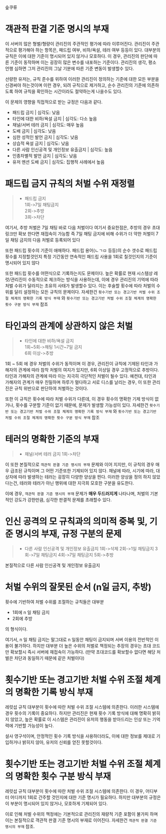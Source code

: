 슾쿠류
# 객관적 판결 기준 명시의 부재
이 서버의 많은 형벌/형량이 관리진의 주관적인 평가에 따라 이루어진다. 관리진이 주관적으로 평가해야 하는 항목은, 패드립 여부, 비하/욕설, 테러 여부 등등이 있다. 대부분의 규칙은 이에 대한 기준이 명시되어 있지 않거나 모호하다. 이 경우, 관리진의 판단에 따른 기준이 동작하며 이는 굉장히 많은 변수를 내포하는 기준이다. 관리진의 생각, 평소 언행 심하면 그저 관리진의 그날 기분에 따른 기준 변동이 발생할수 있다.

선량한 유저는, 규칙 준수를 위하여 이러한 관리진이 정의하는 기준에 대한 모든 부분을 신경써야 하는것이며 이런 경우, 되려 규칙으로 제거하고, 순수 관리진의 기준에 의존하도록 하여 규칙을 확인하는 시간이라도 절약하는게 나을수도 있다.

이 문제의 영향을 직접적으로 받는 규정은 다음과 같다.

* 패드립 금지 | 심각도: 낮음
* 타인에 대한 비하/욕설 금지 | 심각도: 다소 높음
* 채널/서버 테러 금지 | 심각도: 매우 높음
* 도배 금지 | 심각도: 낮음
* 심한 성적인 발언 금지 | 심각도: 낮음
* 상습적 욕설 금지 | 심각도: 낮음
* 다른 사람 인신공격 및 개인정보 유출금지 | 심각도: 높음
* 인종차별적 발언 금지 | 심각도: 낮음
* 유저 멘션 도배 금지 | 심각도: 집행적 사례에서 높음

# 패드립 금지 규칙의 처벌 수위 재정렬

> * 패드립 금지   
> 1회->7일 채팅금지   
> 2회->추방   
> 3회->차단

여기서, 추방 처벌은 7일 채팅 바로 다음 처벌이다 여기서 중요한점은, 추방의 경우 초대 링크만 확보 한다면 재접속이 가능함 즉 7일 채팅 금지에 비해 수위가 더 약한 처벌이 7일 채팅 금지의 다음 처벌로 등록되어 있다

또한 패드립 횟수의 기준이 애매하다. 패드립 용어(ㄴㄱㅁ 등등)의 순수 갯수로 패드립 횟수를 지정할것인지 특정 기간동안 연속적인 패드립 사용을 1회로 칠것인지의 기준이 명시되어 있지 않다

또한 패드립 횟수를 어떤식으로 기록하는지도 문제이다. 높은 확률로 현재 시스템상 레럿/관리진이 수동적으로 체크하는 방식을 사용하는데, 이에 경우 관리진의 기억에 따라 처벌 수위가 달라지는 초유의 사태가 발생할수 있다. 이는 후술할 횟수에 따라 처벌의 수위를 달리 설정하는 모든 규칙의 문제이다. 자세한건 `횟수기반 또는 경고기반 처벌 수위 조절 체계의 명확한 기록 방식 부재` 와 `횟수기반 또는 경고기반 처벌 수위 조절 체계의 명확한 횟수 구분 방식 부재` 참조


# 타인과의 관계에 상관하지 않은 처벌
> * 타인에 대한 비하/욕설 금지   
> 1회~5회->채팅 1시간~7일 금지   
> 6회 이상->추방

1회 ~ 5회 에 경우 처벌의 수위가 동적이며 이 경우, 관리진이 규칙에 기제된 타인과 가해자의 관계에 따라 참착 처벌의 여지가 있지만, 6회 이상일 경우 고정적으로 추방이다. 타인과 가해자의 관계에 따라 이는 지극히 극단적인 처벌이 될수 있다. 예컨대, 타인과 가해자의 관계가 매우 친밀하며 하루가 멀다하고 서로 디스를 날리는 경우, 이 또한 관리진은 규칙 위반으로 판단하여 처벌하는 것이다.

또한 이 규칙은 횟수에 따라 처벌 수위가 다른데, 이 경우 횟수의 명확한 기제 방식이 없거나, 횟수를 구분할 기준이 없기 때문에, 문제가 발생할 가능성이 있다. 자세한건 `횟수기반 또는 경고기반 처벌 수위 조절 체계의 명확한 기록 방식 부재` 와 `횟수기반 또는 경고기반 처벌 수위 조절 체계의 명확한 횟수 구분 방식 부재` 참조

# 테러의 명확한 기준의 부재
> * 채널/서버 테러 금지
> 1회->차단

이 또한 본질적으로 `객관적 판결 기준 명시의 부재` 문제와 이어 지지만, 이 규칙의 경우 매우 급조된 규칙이며 그 어떤 기준또한 기제되어 있지 않다. 채널에 따라, 시기에 따라, 대상자에 따라 발생하는 테러는 굉장히 다양한 양상을 띈다. 이러한 양상을 정의 하지 않았다는건, 테러와 테러가 아닌 행위에 대한 지극희 모호한 구분을 유도한다.

이에 경우, `객관적 판결 기준 명시의 부재` 문제가 **매우 두드러지게** 나타나며, 처벌의 기본적인 강도가 강한만큼, 심각한 판결적 문제를 초래할수 있다.

# 인신 공격의 모 규칙과의 의미적 중복 및, 기준 명시의 부재, 규정 구분의 문제
> * 다른 사람 인신공격 및 개인정보 유출금지
> 1회->삭제
> 2회->1일 채팅금지
> 3회->7일 채팅금지
> 4회->7일 채팅금지
> 5회->추방

본질적으로 다른 사람 인신공격 및 개인정보 유출금지


# 처벌 수위의 잘못된 순서 (n일 금지, 추방)
횟수에 기반하여 처벌 수위를 조절하는 규칙들은 대부분
* 1회에 n 일 채팅 금지
* 2회에 추방   

의 형식이다.

여기서, n 일 채팅 금지는 말그대로 n 일동안 채팅이 금지되며 서버 이용의 전반적인 이용이 불가하다. 하지만 대부분 더 높은 수위의 처벌로 책정되는 추장의 경우는 초대 코드만 확보할시 즉시 서버에 재접속이 가능하다. (만약 초대코드를 확보할수 없다면 해당 처벌은 차단과 동일하기 때문에 같은 처벌이다)

# 횟수기반 또는 경고기반 처벌 수위 조절 체계의 명확한 기록 방식 부재
레럿섭 규칙 대부분이 횟수에 따란 처벌 수위 조절 시스템에 의존한다. 이러한 시스템에 경우 횟수의 기록이 중요하다. 하지만 관리진은 현재 횟수 기록 방식에 대해 명확히 밝히지 않았고, 높은 확률로 이 시스템은 관리진이 유저의 행동을 받아드리는 인상 또는 기억력에 기반할 가능성이 높다. 

설사 영구석이며, 안정적인 횟수 기록 방식을 사용하더라도, 이에 대한 정보를 제대로 기입하거나 밝히지 않아, 유저의 신뢰를 얻진 못할것이다.

# 횟수기반 또는 경고기반 처벌 수위 조절 체계의 명확한 횟수 구분 방식 부재
레럿섭 규칙 대부분이 횟수에 따란 처벌 수위 조절 시스템에 의존한다. 이 경우, 어디부터 어디까지 1회로 간주할 것인지에 대한 기준 명시가 필요하다. 하지만 대부분의 규정은 이 부분이 명시되어 있지 않거나, 모호하게 기제되어 있다.

이로 인해 처벌 수위의 책정에는 기본적으로 관리진의 재량적 기준 포함이 불가피 하며 이는 본질적으로 객관적 판결 기준 명시의 부재로 이어진다. 자세한건 `객관적 판결 기준 명시의 부재` 참조.

